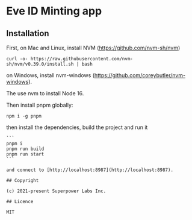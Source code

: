 # Eve ID Minting app

## Installation

First, on Mac and Linux, install NVM (https://github.com/nvm-sh/nvm)

```
curl -o- https://raw.githubusercontent.com/nvm-sh/nvm/v0.39.0/install.sh | bash

```

on Windows, install nvm-windows (https://github.com/coreybutler/nvm-windows).

The use nvm to install Node 16.

Then install pnpm globally:

```
npm i -g pnpm

```

then install the dependencies, build the project and run it

````
```
pnpm i
pnpm run build
pnpm run start
```

and connect to [http://localhost:8987](http://localhost:8987).

## Copyright

(c) 2021-present Superpower Labs Inc.

## Licence

MIT
````
